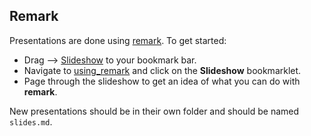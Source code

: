 ## Remark

Presentations are done using [remark](https://github.com/gnab/remark). To get started:

- Drag --> [Slideshow](javascript:(function()%20{%20%20%20%20var%20GIST_FILE_PATTERN%20=%20/^\/([^\/]+)\/(\d+)$/;%20%20%20%20var%20REPO_FILE_PATTERN%20=%20/^\/([^\/]+)\/([^\/]+)\/tree\/([^\/]+)\/([^\/]+)$/;%20%20%20%20var%20hostname%20=%20document.location.hostname;%20%20%20%20var%20path%20%20%20%20%20=%20document.location.pathname;%20%20%20%20var%20slides%20%20%20=%20'http://remarks.sinaapp.com/';%20%20%20%20var%20match%20%20%20%20=%20null;%20%20%20%20%20%20%20%20if%20(hostname%20===%20'gist.github.com'%20&&%20(match%20=%20path.match(GIST_FILE_PATTERN)))%20{%20%20%20%20%20%20%20%20slides%20=%20slides%20+%20'gist/'%20+%20match[2];%20%20%20%20%20}%20else%20if%20((hostname%20===%20'www.github.com'%20||%20hostname%20===%20'github.com')%20&&%20(match%20=%20path.match(REPO_FILE_PATTERN)))%20{%20%20%20%20%20%20%20%20slides%20=%20slides%20+%20'repo/'%20+%20match[1]%20+%20'/'%20+%20match[2]%20+%20'/'%20+%20match[4]%20+%20'/?branch='%20+%20match[3];%20%20%20%20%20}%20else%20{%20%20%20%20%20%20%20%20alert('Not%20a%20valid%20remarks%20slides');%20%20%20%20%20}%20%20%20%20window.open(slides,%20'_blank','width=600,height=400');})();) to your bookmark bar.
- Navigate to [using_remark](https://github.com/johnschult/tts/tree/master/using_remark) and click on the **Slideshow** bookmarklet.
- Page through the slideshow to get an idea of what you can do with **remark**.

New presentations should be in their own folder and should be named ``slides.md``.
